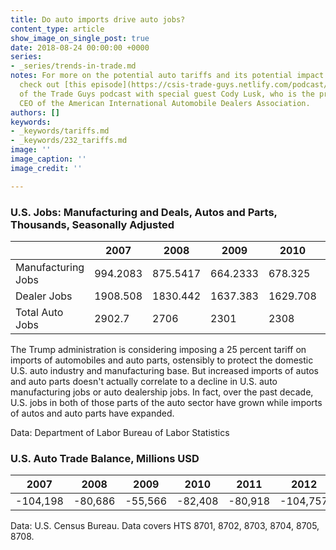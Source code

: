 ```yaml
---
title: Do auto imports drive auto jobs?
content_type: article
show_image_on_single_post: true
date: 2018-08-24 00:00:00 +0000
series:
- _series/trends-in-trade.md
notes: For more on the potential auto tariffs and its potential impact on the industry,
  check out [this episode](https://csis-trade-guys.netlify.com/podcast/only-as-good-as-the-next-tweet)
  of the Trade Guys podcast with special guest Cody Lusk, who is the president and
  CEO of the American International Automobile Dealers Association.
authors: []
keywords:
- _keywords/tariffs.md
- _keywords/232_tariffs.md
image: ''
image_caption: ''
image_credit: ''

---
```

### U.S. Jobs: Manufacturing and Deals, Autos and Parts, Thousands, Seasonally Adjusted 
 
|  | 2007 | 2008 | 2009 | 2010 | 2011 | 2012 | 2013 | 2014 | 2015 | 2016 | 2017 |
| --- | --- | --- | --- | --- | --- | --- | --- | --- | --- | --- | --- |
| Manufacturing Jobs | 994.2083 | 875.5417 | 664.2333 | 678.325 | 717.8583 | 777.3333 | 824.9 | 871.9833 | 913.5333 | 944.1833 | 952.525 |
| Dealer Jobs | 1908.508 | 1830.442 | 1637.383 | 1629.708 | 1691.242 | 1737.333 | 1793.483 | 1862.075 | 1928.933 | 1979.633 | 2008.408 |
| Total Auto Jobs | 2902.7 | 2706 | 2301 | 2308 | 2409.1 | 2514.7 | 2618.4 | 2734.1 | 2842.5 | 2923.8 | 2960.9 |

The Trump administration is considering imposing a 25 percent tariff on imports of automobiles and auto parts, ostensibly to protect the domestic U.S. auto industry and manufacturing base. But increased imports of autos and auto parts doesn't actually correlate to a decline in U.S. auto manufacturing jobs or auto dealership jobs. In fact, over the past decade, U.S. jobs in both of those parts of the auto sector have grown while imports of autos and auto parts have expanded.

Data: Department of Labor Bureau of Labor Statistics 
  
  
### U.S. Auto Trade Balance, Millions USD 
 
| 2007 | 2008 | 2009 | 2010 | 2011 | 2012 | 2013 | 2014 | 2015 | 2016 | 2017 |
| --- | --- | --- | --- | --- | --- | --- | --- | --- | --- | --- |
| -104,198 | -80,686 | -55,566 | -82,408 | -80,918 | -104,757 | -113,752 | -124,532 | -150,264 | -154,763 | -158,182 |

Data: U.S. Census Bureau. Data covers HTS 8701, 8702, 8703, 8704, 8705, 8708.